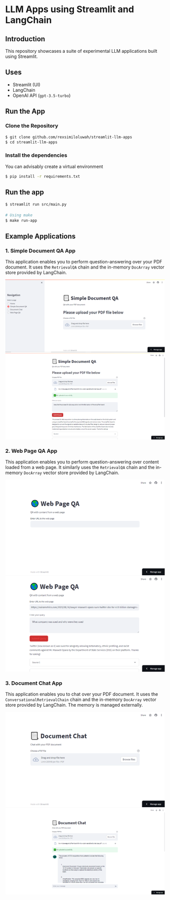 # LLM Apps using Streamlit and LangChain

## Introduction

This repository showcases a suite of experimental LLM applications built using Streamlit.

## Uses

- Streamlit (UI)
- LangChain
- OpenAI API (`gpt-3.5-turbo`)

## Run the App

### Clone the Repository

```bash
$ git clone github.com/rexsimiloluwah/streamlit-llm-apps
$ cd streamlit-llm-apps
```

### Install the dependencies

You can advisably create a virtual environment

```bash
$ pip install -r requirements.txt
```

## Run the app

```bash
$ streamlit run src/main.py

# Using make
$ make run-app
```

## Example Applications

### 1. Simple Document QA App

This application enables you to perform question-answering over your PDF document. It uses the `RetrievalQA` chain and the in-memory `DocArray` vector store provided by LangChain.

<img src="images/simple_document_qa_app.png" alt="Simple Document QA App Screenshot"/>
<img src="images/simple_document_qa_app_example.png" alt="Simple Document QA App Example Screenshot"/>

### 2. Web Page QA App

This application enables you to perform question-answering over content loaded from a web page. It similarly uses the `RetrievalQA` chain and the in-memory `DocArray` vector store provided by LangChain.

<img src="images/web_page_qa_app.png" alt="Web Page QA App Screenshot"/>
<img src="images/web_page_qa_app_example.png" alt="Web Page QA App Example Screenshot"/>

### 3. Document Chat App

This application enables you to chat over your PDF document. It uses the `ConversationalRetrievalChain` chain and the in-memory `DocArray` vector store provided by LangChain. The memory is managed externally.

<img src="images/document_chat_app.png" alt="Document Chat App Screenshot"/>
<img src="images/document_chat_app_example.png" alt="Document Chat App Example Screenshot" />

